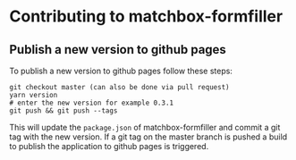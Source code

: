 # Contributing to matchbox-formfiller

## Publish a new version to github pages

To publish a new version to github pages follow these steps:

```
git checkout master (can also be done via pull request)
yarn version
# enter the new version for example 0.3.1
git push && git push --tags
```

This will update the `package.json` of matchbox-formfiller and commit a git tag with the new version.
If a git tag on the master branch is pushed a build to publish the application to github pages is triggered.

